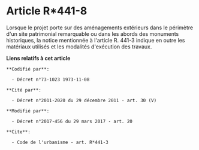 # Article R*441-8

Lorsque le projet porte sur des aménagements extérieurs dans le périmètre d'un site patrimonial remarquable ou dans les
abords des monuments historiques, la notice mentionnée à l'article R. 441-3 indique en outre les matériaux utilisés et les
modalités d'exécution des travaux.

**Liens relatifs à cet article**

	**Codifié par**:

	  - Décret n°73-1023 1973-11-08

	**Cité par**:

	  - Décret n°2011-2020 du 29 décembre 2011 - art. 30 (V)

	**Modifié par**:

	  - Décret n°2017-456 du 29 mars 2017 - art. 20

	**Cite**:

	  - Code de l'urbanisme - art. R*441-3
